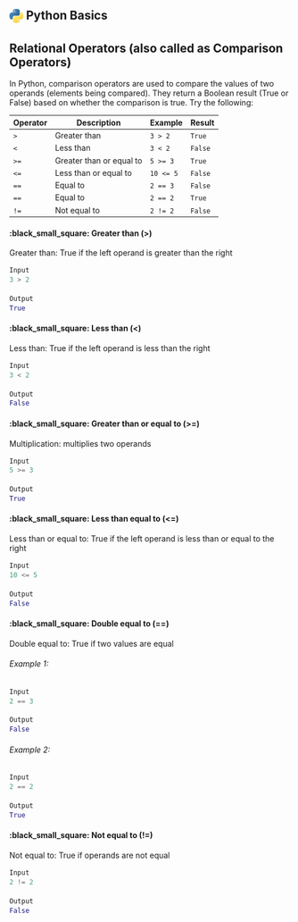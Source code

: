 
<html>
 <body>
  <h2><sub><img src="https://github.com/RadhikaDeshpande1010/icon-library/blob/main/python-icon/python-icon.png" height="25" width="25"></sub> Python Basics</h2>
  <h2>Relational Operators (also called as Comparison Operators)</h2>
  <p>In Python, comparison operators are used to compare the values of two operands (elements being compared). They return a Boolean result (True or False) based on whether the comparison is true. Try the following:</p>

  | Operator | Description               | Example   | Result  |
  |----------|---------------------------|-----------|---------|
  | `>`      | Greater than              | `3 > 2`   | `True`  |
  | `<`      | Less than                 | `3 < 2`   | `False` |
  | `>=`     | Greater than or equal to  | `5 >= 3`  | `True`  |
  | `<=`     | Less than or equal to     | `10 <= 5` | `False` |
  | `==`     | Equal to                  | `2 == 3`  | `False` |
  | `==`     | Equal to                  | `2 == 2`  | `True`  |
  | `!=`     | Not equal to              | `2 != 2`  | `False` |

  <h4>:black_small_square: Greater than (>)</h4>
  <p>Greater than: True if the left operand is greater than the right</p>
  
  ```python
  Input
  3 > 2
  
  Output
  True
  ```
  <h4>:black_small_square: Less than (<)</h4>
  <p>Less than: True if the left operand is less than the right</p>
  
  ```python
  Input
  3 < 2
  
  Output
  False
  ```
  <h4>:black_small_square: Greater than or equal to (>=)</h4>
  <p>Multiplication: multiplies two operands</p>
  
  ```python
  Input
  5 >= 3
  
  Output
  True
  ```
  <h4>:black_small_square: Less than equal to (<=)</h4>
  <p>Less than or equal to: True if the left operand is less than or equal to the right</p>
  
  ```python
  Input
  10 <= 5
  
  Output
  False
  ```
  <h4>:black_small_square: Double equal to (==)</h4>
  <p>Double equal to: True if two values are equal</p>

  <h6>Example 1:</h6>
  
  ```python
  Input
  2 == 3
  
  Output
  False
  ```

 <h6>Example 2:</h6>
 
  ```python
  Input
  2 == 2
    
  Output
  True
  ```
  <h4>:black_small_square: Not equal to (!=)</h4>
  <p>Not equal to: True if operands are not equal</p>
  
  ```python
  Input
  2 != 2
  
  Output
  False
  ```
 </body>
</html>

